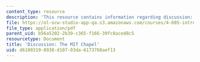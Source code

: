 ```yaml
---
content_type: resource
description: 'This resource contains information regarding discussion: the MIT chapel.'
file: https://ol-ocw-studio-app-qa.s3.amazonaws.com/courses/4-605-introduction-to-the-history-and-theory-of-architecture-spring-2012/d61003198938d10703da6173768aef13_MIT4_605S12_rec02.pdf
file_type: application/pdf
parent_uid: b56a5202-2b39-c365-f166-39fc8aced8c5
resourcetype: Document
title: 'Discussion: The MIT Chapel'
uid: d6100319-8938-d107-03da-6173768aef13
---
```

